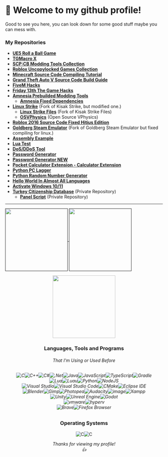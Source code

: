 # 👋 Welcome to my github profile!
Good to see you here, you can look down for some good stuff maybe you can mess with.

### My Repositories
  +  **[UE5 Roll a Ball Game](https://github.com/WH0LEWHALE/ue5-roll-a-ball-game)**
  + **[TGMacro X](https://github.com/WH0LEWHALE/TGMacro-X/)**
  + **[SCP:CB Modding Tools Collection](https://github.com/WH0LEWHALE/scp-mt-collection)**
  + **[Roblox Uncopylocked Games Collection](https://github.com/WH0LEWHALE/roblox-uncopylocked-games)**
  + **[Minecraft Source Code Compiling Tutorial](https://github.com/WH0LEWHALE/minecraft-sc-compiling-tutorial)**
  + **[Grand Theft Auto V Source Code Build Guide](https://github.com/WH0LEWHALE/gtav-sourcecode-build-guide)**
  + **[FiveM Hacks](https://github.com/WH0LEWHALE/fivem-hacks)**
  + **[Friday 13th The Game Hacks](https://github.com/WH0LEWHALE/friday-13th-game-hacks)**
  + **[Amnesia Prebuilded Modding Tools](https://github.com/WH0LEWHALE/amnesia-tdd-modding-tools)**
     + **[Amnesia Fixed Dependencies](https://github.com/WH0LEWHALE/amnesia-tdd-amfp-dependencies)**
  + **[Linux Strike](https://github.com/WH0LEWHALE/Linux-Strike)** (Fork of Kisak Strike, but modified one.)
     + **[Linux Strike Files](https://github.com/WH0LEWHALE/Linux-Strike-Files)**  (Fork of Kisak Strike Files)
     + **[OSVPhysics](https://github.com/WH0LEWHALE/OSVPhysics)** (Open Source VPhysics)
  + **[Roblox 2016 Source Code Fixed Hitius Edition](https://github.com/WH0LEWHALE/roblox-hitius-sourcecode)**
  + **[Goldberg Steam Emulator](https://github.com/WH0LEWHALE/goldberg-emulator)** (Fork of Goldberg Steam Emulator but fixed compiling for linux.)
  + **[Assembly Example](https://github.com/WH0LEWHALE/assembly-example)**
  + **[Lua Test](https://github.com/WH0LEWHALE/lua-test)**
  + **[DoS/DDoS Tool](https://github.com/WH0LEWHALE/ddos-tool)**
  + **[Password Generator](https://github.com/WH0LEWHALE/Password-Generator)**
  + **[Password Generator NEW](https://github.com/WH0LEWHALE/Password-Generator-NEW)**
  + **[Pocket Calculator Extension - Calculator Extension](https://github.com/WH0LEWHALE/calculator-extension)**
  + **[Python PC Lagger](https://github.com/WH0LEWHALE/python-pc-lagger)**
  + **[Python Random Number Generator](https://github.com/WH0LEWHALE/python-random-number)**
  + **[Hello World In Almost All Languages](https://github.com/WH0LEWHALE/hello-world)**
  + **[Activate Windows 10/11](https://github.com/WH0LEWHALE/activate-windows)**
  + **[Turkey Citizenship Database]()** (Private Repository)
    + **[Panel Script]()** (Private Repository)
---

<a href="">
  <img height=200 align="center" src="https://github-readme-stats.vercel.app/api?username=WH0LEWHALE&theme=transparent&card_width=425" />
</a>
<a href="">
  <img height=200 align="center" src="https://github-readme-stats.vercel.app/api/top-langs?username=WH0LEWHALE&layout=compact&langs_count=8&card_width=385&theme=transparent" />
</a>
<p align="center">
  <img height=200 src="https://discord-readme-badge.vercel.app/api?id=1215331412849459266" />
</p>

<h3 align="center">Languages, Tools and Programs</h3>
<h6 align="center">That I'm Using or Used Before</h7><br><br>

<div align="center"> 
  
![C](https://img.shields.io/badge/c-808080.svg?style=for-the-badge&logo=c&logoColor=white)![C++](https://img.shields.io/badge/c++-%2300599C.svg?style=for-the-badge&logo=c%2B%2B&logoColor=white)![C#](https://img.shields.io/badge/c%23-%23239120.svg?style=for-the-badge&logo=csharp&logoColor=white)![.Net](https://img.shields.io/badge/.NET-5C2D91?style=for-the-badge&logo=.net&logoColor=white)![Java](https://img.shields.io/badge/java-%23ED8B00.svg?style=for-the-badge&logo=openjdk&logoColor=white)![JavaScript](https://img.shields.io/badge/JavaScript-323330?style=for-the-badge&logo=javascript&logoColor=F7DF1E)![TypeScript](https://img.shields.io/badge/TypeScript-007acc?style=for-the-badge&logo=typescript&logoColor=ffffff)![Gradle](https://img.shields.io/badge/Gradle-02303A.svg?style=for-the-badge&logo=Gradle&logoColor=white)<br>![Lua](https://img.shields.io/badge/lua-%232C2D72.svg?style=for-the-badge&logo=lua&logoColor=white)![Luau](https://img.shields.io/badge/luau-FFFFFF.svg?style=for-the-badge&logo=lua&logoColor=blue)![Python](https://img.shields.io/badge/python-3670A0?style=for-the-badge&logo=python&logoColor=ffdd54)![NodeJS](https://img.shields.io/badge/Node%20js-339933?style=for-the-badge&logo=nodedotjs&logoColor=white)<br>
![Visual Studio](https://img.shields.io/badge/Visual_Studio-5C2D91.svg?style=for-the-badge&logo=visualstudio&logoColor=white)![Visual Studio Code](https://img.shields.io/badge/Visual_Studio_Code-007ACC.svg?style=for-the-badge&logo=visualstudiocode&logoColor=white)![CMake](https://img.shields.io/badge/CMake-%23008FBA.svg?style=for-the-badge&logo=cmake&logoColor=white)![Eclipse IDE](https://img.shields.io/badge/Eclipse_IDE-2C2255.svg?style=for-the-badge&logo=eclipseide&logoColor=white)<br>
![Blender](https://img.shields.io/badge/blender-%23F5792A.svg?style=for-the-badge&logo=blender&logoColor=white)![Gimp](https://img.shields.io/badge/Gimp-657D8B?style=for-the-badge&logo=gimp&logoColor=FFFFFF)![Photopea](https://img.shields.io/badge/Photopea-18A497?style=for-the-badge&logo=photopea&logoColor=FFFFFF)![Audacity](https://img.shields.io/badge/Audacity-0000CC?style=for-the-badge&logo=audacity&logoColor=white)![image](https://img.shields.io/badge/7Zip-000000?style=for-the-badge&logo=7zip&logoColor=white)![Xampp](https://img.shields.io/badge/Xampp-F37623?style=for-the-badge&logo=xampp&logoColor=white)<br>
![Unity](https://img.shields.io/badge/Unity-100000?style=for-the-badge&logo=unity&logoColor=white)![Unreal Engine](https://img.shields.io/badge/-Unreal%20Engine-313131?style=for-the-badge&logo=unreal-engine&logoColor=white)![Godot](https://img.shields.io/badge/Godot-478CBF?style=for-the-badge&logo=GodotEngine&logoColor=white)<br>
![vmware](https://img.shields.io/badge/VMWare-607078?style=for-the-badge&logo=vmware&logoColor=white)![hyperv](https://img.shields.io/badge/Hyper—V-2786f2?style=for-the-badge&logo=databricks&logoColor=white)<br>
![Brave](https://img.shields.io/badge/Brave_Browser-FB542B.svg?style=for-the-badge&logo=brave&logoColor=white)![Firefox Browser](https://img.shields.io/badge/Firefox_Browser-FF7139.svg?style=for-the-badge&logo=firefoxbrowser&logoColor=white)

</div>

<h3 align="center">Operating Systems</h3>
<div align="center"> 
  
![C](https://img.shields.io/badge/Windows_11/10-0078d4?style=for-the-badge&logo=windows-11&logoColor=white)![C](https://img.shields.io/badge/Linux_Mint-87CF3E?style=for-the-badge&logo=linux-mint&logoColor=white) 

</div>

*<div align="center">Thanks for viewing my profile! <br>👍</div>*

